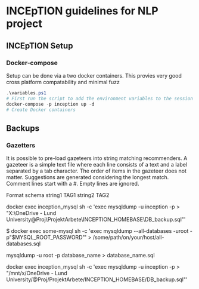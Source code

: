 # INCEpTION guidelines for NLP project

## INCEpTION Setup

### Docker-compose 
Setup can be done via a two docker containers. This provies very good cross platform compatability and minimal fuzz


```powershell
.\variables.ps1
# First run the script to add the environment variables to the session while inside the INCEpTION dir of the github repository. 
docker-compose -p inception up -d
# Create Docker containers
```
## Backups

### Gazetters 
It is possible to pre-load gazeteers into string matching recommenders. A gazeteer is a simple text file where each line consists of a text and a label separated by a tab character. The order of items in the gazeteer does not matter. Suggestions are generated considering the longest match. Comment lines start with a #. Empty lines are ignored.

Format schema 
string1 TAG1
string2 TAG2

docker exec inception_mysql sh -c 'exec mysqldump -u inception -p > "X:\OneDrive - Lund University\@Proj\ProjektArbete\INCEPTION_HOMEBASE\DB_backup.sql"'

$ docker exec some-mysql sh -c 'exec mysqldump --all-databases -uroot -p"$MYSQL_ROOT_PASSWORD"' > /some/path/on/your/host/all-databases.sql

mysqldump -u root -p database_name > database_name.sql


docker exec inception_mysql sh -c 'exec mysqldump -u inception -p > "/mnt/x/OneDrive - Lund University/@Proj/ProjektArbete/INCEPTION_HOMEBASE/DB_backup.sql"'
